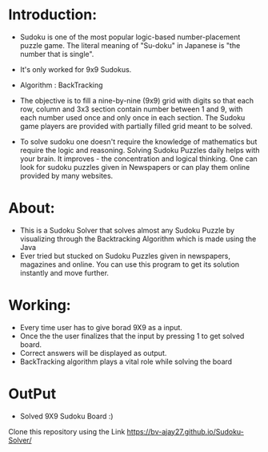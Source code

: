 # Introduction:
- Sudoku is one of the most popular logic-based number-placement puzzle game. The literal meaning of "Su-doku" in Japanese is "the number that is single".
- It's only worked for 9x9 Sudokus.
- Algorithm : BackTracking

- The objective is to fill a nine-by-nine (9x9) grid with digits so that each row, column and 3x3 section contain number between 1 and 9, with each number used once and only once in each section. The Sudoku game players are provided with partially filled grid meant to be solved.

- To solve sudoku one doesn't require the knowledge of mathematics but require the logic and reasoning. Solving Sudoku Puzzles daily helps with your brain. It improves - the concentration and logical thinking. One can look for sudoku puzzles given in Newspapers or can play them online provided by many websites.

# About:
- This is a Sudoku Solver that solves almost any Sudoku Puzzle by visualizing through the Backtracking Algorithm which is made using the Java 
- Ever tried but stucked on Sudoku Puzzles given in newspapers, magazines and online. You can use this program to get its solution instantly and move further.

# Working:
- Every time user has to give borad 9X9 as a input.
- Once the the user finalizes that the input by pressing 1 to get solved board.
- Correct answers will be displayed as output.
- BackTracking algorithm plays a vital role while solving the board

# OutPut
- Solved 9X9 Sudoku Board :)


Clone this repository using the Link
https://bv-ajay27.github.io/Sudoku-Solver/
